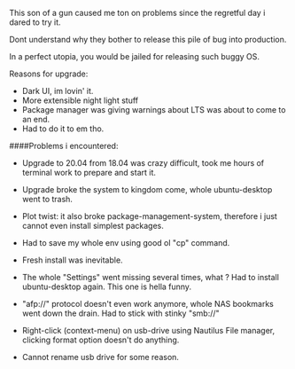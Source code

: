 This son of a gun caused me ton on problems since the regretful day i dared to try it. 

Dont understand why they bother to release this pile of bug into production. 

In a perfect utopia, you would be jailed for releasing such buggy OS.

Reasons for upgrade:
- Dark UI, im lovin' it.
- More extensible night light stuff
- Package manager was giving warnings about LTS was about to come to an end.
- Had to do it to em tho.

####Problems i encountered:
- Upgrade to 20.04 from 18.04 was crazy difficult, took me hours of terminal work to prepare and start it.
- Upgrade broke the system to kingdom come, whole ubuntu-desktop went to trash.
- Plot twist: it also broke package-management-system, therefore i just cannot even install simplest packages. 
- Had to save my whole env using good ol "cp" command.
- Fresh install was inevitable.

- The whole "Settings" went missing several times, what ? Had to install ubuntu-desktop again. This one is hella funny.
- "afp://" protocol doesn't even work anymore, whole NAS bookmarks went down the drain. Had to stick with stinky "smb://"
- Right-click (context-menu) on usb-drive using Nautilus File manager, clicking format option doesn't do anything. 
- Cannot rename usb drive for some reason.

